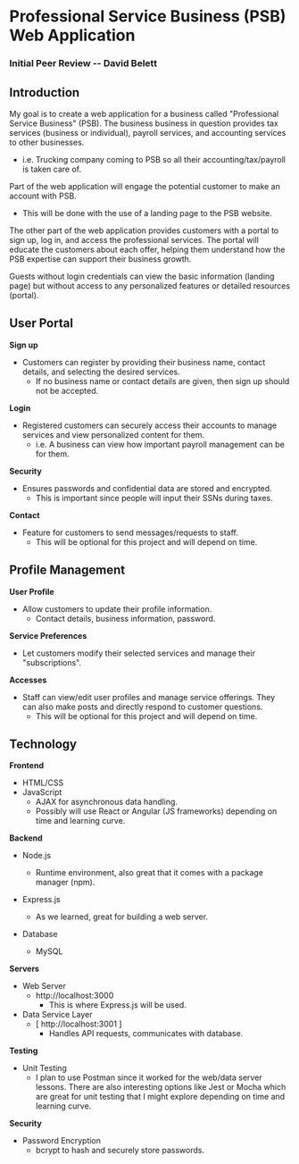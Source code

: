# Professional Service Business (PSB) Web Application 

### Initial Peer Review -- David Belett

## Introduction

My goal is to create a web application for a business called "Professional Service Business" (PSB).
The business business in question provides tax services (business or individual), payroll services, and accounting services to other businesses.
- i.e. Trucking company coming to PSB so all their accounting/tax/payroll is taken care of. 

Part of the web application will engage the potential customer to make an account with PSB. 
- This will be done with the use of a landing page to the PSB website.

The other part of the web application provides customers with a portal to sign up, log in, and access the professional services. The portal will educate the customers about each offer, helping them understand how the PSB expertise can support their business growth.

Guests without login credentials can view the basic information (landing page) but without access to any personalized features or detailed resources (portal).


## User Portal

**Sign up**
- Customers can register by providing their business name, contact details, and selecting the desired services.
    - If no business name or contact details are given, then sign up should not be accepted.

**Login**
- Registered customers can securely access their accounts to manage services and view personalized content for them.
    - i.e. A business can view how important payroll management can be for them.

**Security**
- Ensures passwords and confidential data are stored and encrypted.
    - This is important since people will input their SSNs during taxes.

**Contact**
- Feature for customers to send messages/requests to staff.
    - This will be optional for this project and will depend on time.


## Profile Management

**User Profile**
- Allow customers to update their profile information.
    - Contact details, business information, password.

**Service Preferences**
- Let customers modify their selected services and manage their "subscriptions".

**Accesses** 
- Staff can view/edit user profiles and manage service offerings. They can also make posts and directly respond to customer questions.
    - This will be optional for this project and will depend on time.


## Technology

**Frontend**
- HTML/CSS
- JavaScript
    - AJAX for asynchronous data handling.
    - Possibly will use React or Angular (JS frameworks) depending on time and learning curve.
    

**Backend**
- Node.js
    - Runtime environment, also great that it comes with a package manager (npm).

- Express.js
    - As we learned, great for building a web server.

- Database
    - MySQL

**Servers**
- Web Server
    - http://localhost:3000 
        - This is where Express.js will be used.
- Data Service Layer
    - [ http://localhost:3001 ]
        - Handles API requests, communicates with database.


**Testing**
- Unit Testing
    - I plan to use Postman since it worked for the web/data server lessons. There are also interesting options like Jest or Mocha which are great for unit testing that I might explore depending on time and learning curve.

**Security**
- Password Encryption
    - bcrypt to hash and securely store passwords.



